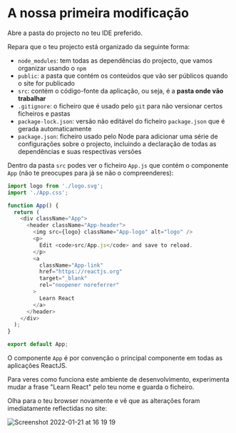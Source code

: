 # A nossa primeira modificação

Abre a pasta do projecto no teu IDE preferido.

Repara que o teu projecto está organizado da seguinte forma:
- `node_modules`: tem todas as dependências do projecto, que vamos organizar usando o `npm`
- `public`: a pasta que contém os conteúdos que vão ser públicos quando o site for publicado
- `src`: contém o código-fonte da aplicação, ou seja, é a **pasta onde vão trabalhar**
- `.gitignore`: o ficheiro que é usado pelo `git` para não versionar certos ficheiros e pastas
- `package-lock.json`: versão não editável do ficheiro `package.json` que é gerada automaticamente
- `package.json`: ficheiro usado pelo Node para adicionar uma série de configurações sobre o projecto, incluindo a declaração de todas as dependências e suas respectivas versões

Dentro da pasta `src` podes ver o ficheiro `App.js` que contém o componente `App` (não te preocupes para já se não o compreenderes):

```js
import logo from './logo.svg';
import './App.css';

function App() {
  return (
    <div className="App">
      <header className="App-header">
        <img src={logo} className="App-logo" alt="logo" />
        <p>
          Edit <code>src/App.js</code> and save to reload.
        </p>
        <a
          className="App-link"
          href="https://reactjs.org"
          target="_blank"
          rel="noopener noreferrer"
        >
          Learn React
        </a>
      </header>
    </div>
  );
}

export default App;
```

O componente `App` é por convenção o principal componente em todas as aplicações ReactJS.

Para veres como funciona este ambiente de desenvolvimento, experimenta mudar a frase "Learn React" pelo teu nome e guarda o ficheiro.

Olha para o teu browser novamente e vê que as alterações foram imediatamente reflectidas no site:

![Screenshot 2022-01-21 at 16 19 19](https://user-images.githubusercontent.com/39055313/150562242-b2bf1789-3b5d-4a7f-9d5a-ed550b81c09d.png)
